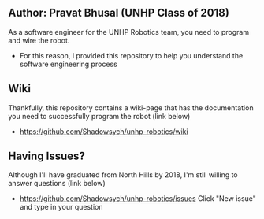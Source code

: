 ## Author: Pravat Bhusal (UNHP Class of 2018)
As a software engineer for the UNHP Robotics team, you need to program and wire the robot. 
- For this reason, I provided this repository to help you understand the software engineering process

## Wiki
Thankfully, this repository contains a wiki-page that has the documentation you need
to successfully program the robot (link below)
- https://github.com/Shadowsych/unhp-robotics/wiki

## Having Issues?
Although I'll have graduated from North Hills by 2018, I'm still willing to answer questions (link below)
- https://github.com/Shadowsych/unhp-robotics/issues Click "New issue" and type in your question